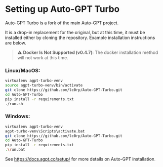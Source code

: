 # Setting up Auto-GPT Turbo

Auto-GPT Turbo is a fork of the main Auto-GPT project. 

It is a drop-in replacement for the original, but at this time, it must be installed either by cloning the repository. Example installation instructions are below.

> :warning: **Docker Is Not Supported (v0.4.7)**: The docker installation method will not work at this time.

### Linux/MacOS:

```bash
virtualenv agpt-turbo-venv
source agpt-turbo-venv/bin/activate
git clone https://github.com/lc0rp/Auto-GPT-Turbo.git
cd Auto-GPT-Turbo
pip install -r requirements.txt
./run.sh
```

### Windows:

```bash
virtualenv agpt-turbo-venv
agpt-turbo-venv\Scripts\activate.bat
git clone https://github.com/lc0rp/Auto-GPT-Turbo.git
cd Auto-GPT-Turbo
pip install -r requirements.txt
.\run.bat
```

See https://docs.agpt.co/setup/ for more details on Auto-GPT installation.